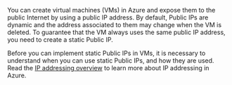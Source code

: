 You can create virtual machines (VMs) in Azure and expose them to the public Internet by using a public IP address. By default, Public IPs are dynamic and the address associated to them may change when the VM is deleted. To guarantee that the VM always uses the same public IP address, you need to create a static Public IP. 

Before you can implement static Public IPs in VMs, it is necessary to understand when you can use static Public IPs, and how they are used. Read the [IP addressing overview](virtual-network-ip-addresses-overview-arm.md) to learn more about IP addressing in Azure.

